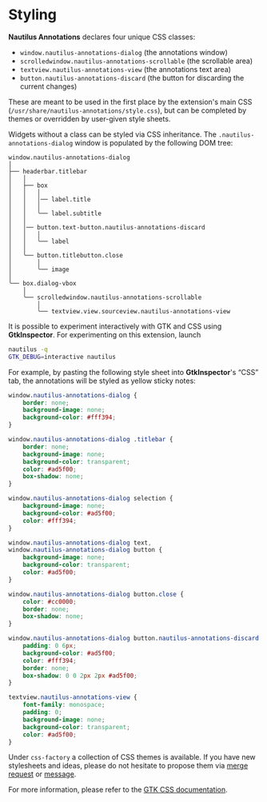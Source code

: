 Styling
=======

**Nautilus Annotations** declares four unique CSS classes:

* `window.nautilus-annotations-dialog` (the annotations window)
* `scrolledwindow.nautilus-annotations-scrollable` (the scrollable area)
* `textview.nautilus-annotations-view` (the annotations text area)
* `button.nautilus-annotations-discard` (the button for discarding the current
   changes)

These are meant to be used in the first place by the extension's main CSS
(`/usr/share/nautilus-annotations/style.css`), but can be completed by themes
or overridden by user-given style sheets.

Widgets without a class can be styled via CSS inheritance. The
`.nautilus-annotations-dialog` window is populated by the following DOM tree:

	window.nautilus-annotations-dialog
	│
	├── headerbar.titlebar
	│   │
	│   ├── box
	│   │   │
	│   │   │── label.title
	│   │   │
	│   │   ╰── label.subtitle
	│   │
	│   │── button.text-button.nautilus-annotations-discard
	│   │   │
	│   │   ╰── label
	│   │
	│   ╰── button.titlebutton.close
	│       │
	│       ╰── image
	│
	╰── box.dialog-vbox
	    │
	    ╰── scrolledwindow.nautilus-annotations-scrollable
	        │
	        ╰── textview.view.sourceview.nautilus-annotations-view

It is possible to experiment interactively with GTK and CSS using
**GtkInspector**. For experimenting on this extension, launch

``` sh
nautilus -q
GTK_DEBUG=interactive nautilus
```

For example, by pasting the following style sheet into **GtkInspector**'s “CSS”
tab, the annotations will be styled as yellow sticky notes:

``` css
window.nautilus-annotations-dialog {
	border: none;
	background-image: none;
	background-color: #fff394;
}

window.nautilus-annotations-dialog .titlebar {
	border: none;
	background-image: none;
	background-color: transparent;
	color: #ad5f00;
	box-shadow: none;
}

window.nautilus-annotations-dialog selection {
	background-image: none;
	background-color: #ad5f00;
	color: #fff394;
}

window.nautilus-annotations-dialog text,
window.nautilus-annotations-dialog button {
	background-image: none;
	background-color: transparent;
	color: #ad5f00;
}

window.nautilus-annotations-dialog button.close {
	color: #cc0000;
	border: none;
	box-shadow: none;
}

window.nautilus-annotations-dialog button.nautilus-annotations-discard {
	padding: 0 6px;
	background-color: #ad5f00;
	color: #fff394;
	border: none;
	box-shadow: 0 0 2px 2px #ad5f00;
}

textview.nautilus-annotations-view {
	font-family: monospace;
	padding: 0;
	background-image: none;
	background-color: transparent;
	color: #ad5f00;
}
```

Under `css-factory` a collection of CSS themes is available. If you have new
stylesheets and ideas, please do not hesitate to propose them via
[merge request][1] or [message][2].

For more information, please refer to the [GTK CSS documentation][3].


  [1]: https://gitlab.gnome.org/madmurphy/nautilus-annotations
  [2]: https://gitlab.gnome.org/madmurphy/nautilus-annotations/issues
  [3]: https://docs.gtk.org/gtk3/css-overview.html

